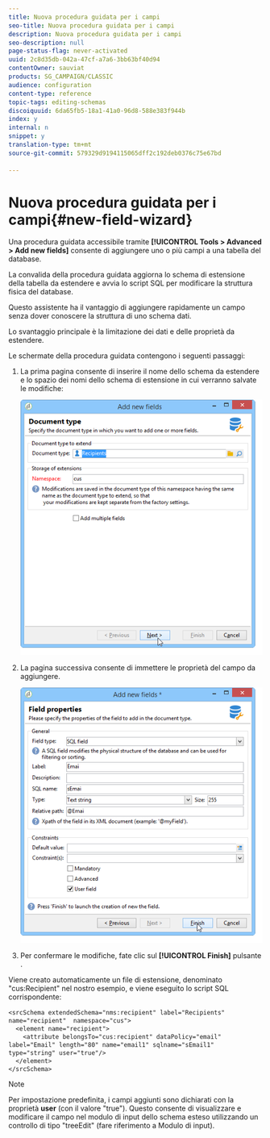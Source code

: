 ```yaml
---
title: Nuova procedura guidata per i campi
seo-title: Nuova procedura guidata per i campi
description: Nuova procedura guidata per i campi
seo-description: null
page-status-flag: never-activated
uuid: 2c8d35db-042a-47cf-a7a6-3bb63bf40d94
contentOwner: sauviat
products: SG_CAMPAIGN/CLASSIC
audience: configuration
content-type: reference
topic-tags: editing-schemas
discoiquuid: 6da65fb5-18a1-41a0-96d8-588e383f944b
index: y
internal: n
snippet: y
translation-type: tm+mt
source-git-commit: 579329d9194115065dff2c192deb0376c75e67bd

---
```



# Nuova procedura guidata per i campi{#new-field-wizard}

Una procedura guidata accessibile tramite **[!UICONTROL Tools > Advanced > Add new fields]** consente di aggiungere uno o più campi a una tabella del database.

La convalida della procedura guidata aggiorna lo schema di estensione della tabella da estendere e avvia lo script SQL per modificare la struttura fisica del database.

Questo assistente ha il vantaggio di aggiungere rapidamente un campo senza dover conoscere la struttura di uno schema dati.

Lo svantaggio principale è la limitazione dei dati e delle proprietà da estendere.

Le schermate della procedura guidata contengono i seguenti passaggi:

1. La prima pagina consente di inserire il nome dello schema da estendere e lo spazio dei nomi dello schema di estensione in cui verranno salvate le modifiche:

   ![](assets/d_ncs_integration_schema_addfield.png)

1. La pagina successiva consente di immettere le proprietà del campo da aggiungere.

   ![](assets/d_ncs_integration_schema_addfield2.png)

1. Per confermare le modifiche, fate clic sul **[!UICONTROL Finish]** pulsante .

Viene creato automaticamente un file di estensione, denominato &quot;cus:Recipient&quot; nel nostro esempio, e viene eseguito lo script SQL corrispondente:

```
<srcSchema extendedSchema="nms:recipient" label="Recipients" name="recipient"  namespace="cus">  
  <element name="recipient">    
    <attribute belongsTo="cus:recipient" dataPolicy="email" label="Email" length="80" name="email1" sqlname="sEmail1" type="string" user="true"/>  
  </element>
</srcSchema>
```

>[!NOTE]
>
>Per impostazione predefinita, i campi aggiunti sono dichiarati con la proprietà **user** (con il valore &quot;true&quot;). Questo consente di visualizzare e modificare il campo nel modulo di input dello schema esteso utilizzando un controllo di tipo &quot;treeEdit&quot; (fare riferimento a Modulo di input).

